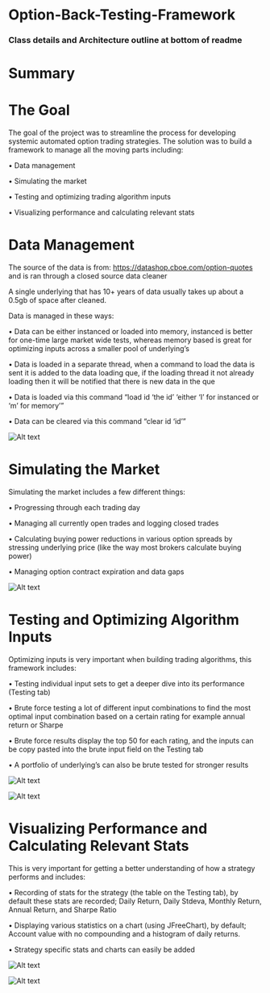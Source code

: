 # Option-Back-Testing-Framework

### Class details and Architecture outline at bottom of readme

# Summary


# The Goal
The goal of the project was to streamline the process for developing systemic automated option trading strategies. The solution was to build a framework to manage all the moving parts including: 

•	Data management

•	Simulating the market

•	Testing and optimizing trading algorithm inputs

•	Visualizing performance and calculating relevant stats

# Data Management
The source of the data is from: https://datashop.cboe.com/option-quotes and is ran through a closed source data cleaner

A single underlying that has 10+ years of data usually takes up about a 0.5gb of space after cleaned.

Data is managed in these ways:

•	Data can be either instanced or loaded into memory, instanced is better for one-time large market wide tests, whereas memory based is great for optimizing inputs across a smaller pool of underlying’s

•	Data is loaded in a separate thread, when a command to load the data is sent it is added to the data loading que, if the loading thread it not already loading then it will be notified that there is new data in the que

•	Data is loaded via this command “load id ‘the id’ ‘either ‘I’ for instanced or ‘m’ for memory’”

•	Data can be cleared via this command “clear id ‘id’”

![Alt text](https://snag.gy/dVSPrj.jpg)

# Simulating the Market

Simulating the market includes a few different things: 

•	Progressing through each trading day 

•	Managing all currently open trades and logging closed trades

•	Calculating buying power reductions in various option spreads by stressing underlying price (like the way most brokers calculate buying power)

•	Managing option contract expiration and data gaps

![Alt text](https://snag.gy/f3M4K9.jpg)

# Testing and Optimizing Algorithm Inputs

Optimizing inputs is very important when building trading algorithms, this framework includes: 

•	Testing individual input sets to get a deeper dive into its performance (Testing tab)

•	Brute force testing a lot of different input combinations to find the most optimal input combination based on a certain rating for example annual return or Sharpe

•	Brute force results display the top 50 for each rating, and the inputs can be copy pasted into the brute input field on the Testing tab

•	A portfolio of underlying’s can also be brute tested for stronger results

![Alt text](https://snag.gy/vwfbR7.jpg)

![Alt text](https://snag.gy/WcmV8R.jpg)

# Visualizing Performance and Calculating Relevant Stats

This is very important for getting a better understanding of how a strategy performs and includes: 

•	Recording of stats for the strategy (the table on the Testing tab), by default these stats are recorded; Daily Return, Daily Stdeva, Monthly Return, Annual Return, and Sharpe Ratio

•	Displaying various statistics on a chart (using JFreeChart), by default; Account value with no compounding and a histogram of daily returns.

•	Strategy specific stats and charts can easily be added


![Alt text](https://snag.gy/oYVcyL.jpg)

![Alt text](https://snag.gy/sIFjlu.jpg)
